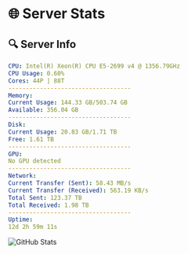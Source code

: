# 🌐 Server Stats
## 🔍 Server Info
```yaml
CPU: Intel(R) Xeon(R) CPU E5-2699 v4 @ 1356.79GHz
CPU Usage: 0.60%
Cores: 44P | 88T
-----------------------------------
Memory:
Current Usage: 144.33 GB/503.74 GB
Available: 356.04 GB
-----------------------------------
Disk:
Current Usage: 20.83 GB/1.71 TB
Free: 1.61 TB
-----------------------------------
GPU:
No GPU detected
-----------------------------------
Network:
Current Transfer (Sent): 58.43 MB/s
Current Transfer (Received): 563.19 KB/s
Total Sent: 123.37 TB
Total Received: 1.98 TB
-----------------------------------
Uptime:
12d 2h 59m 11s
```
![GitHub Stats](https://img.shields.io/badge/Updated-2025-02-20_01:42:29-blue)
